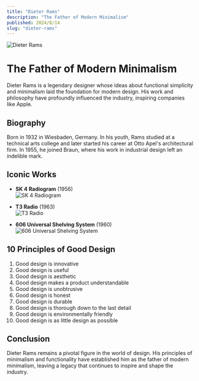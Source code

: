 ```yaml
---
title: "Dieter Rams"
description: "The Father of Modern Minimalism"
published: 2024/8/14
slug: "dieter-rams"
---
```


![Dieter Rams](/articles/dieter-rams.jpg)

# The Father of Modern Minimalism

Dieter Rams is a legendary designer whose ideas about functional simplicity and minimalism laid the foundation for modern design. His work and philosophy have profoundly influenced the industry, inspiring companies like Apple.

## Biography

Born in 1932 in Wiesbaden, Germany. In his youth, Rams studied at a technical arts college and later started his career at Otto Apel's architectural firm. In 1955, he joined Braun, where his work in industrial design left an indelible mark.

## Iconic Works

-   **SK 4 Radiogram** (1956)  
    ![SK 4 Radiogram](/articles/sk4-radiogram.jpg)

-   **T3 Radio** (1963)  
    ![T3 Radio](/articles/t3-radio.jpg)

-   **606 Universal Shelving System** (1960)  
    ![606 Universal Shelving System](/articles/606-universal-shelving-system.jpg)

## 10 Principles of Good Design

1. Good design is innovative
2. Good design is useful
3. Good design is aesthetic
4. Good design makes a product understandable
5. Good design is unobtrusive
6. Good design is honest
7. Good design is durable
8. Good design is thorough down to the last detail
9. Good design is environmentally friendly
10. Good design is as little design as possible

## Conclusion

Dieter Rams remains a pivotal figure in the world of design. His principles of minimalism and functionality have established him as the father of modern minimalism, leaving a legacy that continues to inspire and shape the industry.
